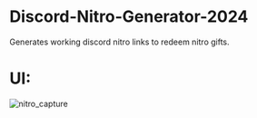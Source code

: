 # Discord-Nitro-Generator-2024
Generates working discord nitro links to redeem nitro gifts.


# UI:
![nitro_capture](https://github.com/user-attachments/assets/5c812b4f-bdd7-4de0-b550-23ce05040701)

